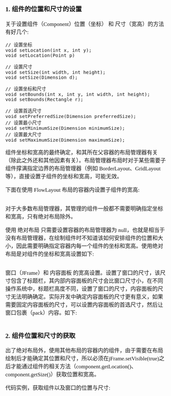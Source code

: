 <span  style="font-family: Simsun,serif; font-size: 17px; ">

### 1. 组件的位置和尺寸的设置

关于设置组件（Component）位置（坐标） 和 尺寸（宽高）的方法有好几个:

~~~
// 设置坐标
void setLocation(int x, int y);
void setLocation(Point p)

// 设置尺寸
void setSize(int width, int height);
void setSize(Dimension d);

// 设置坐标和尺寸
void setBounds(int x, int y, int width, int height);
void setBounds(Rectangle r);

// 设置首选尺寸
void setPreferredSize(Dimension preferredSize);
// 设置最小尺寸
void setMinimumSize(Dimension minimumSize);
// 设置最大尺寸
void setMaximumSize(Dimension maximumSize);

~~~

组件坐标和宽高的最终确定，和其所在父容器的布局管理器有关（除此之外还和其他因素有关）。布局管理器布局时对于某些需要子组件撑满指定边界的布局管理器（例如 BorderLayout、GridLayout 等），直接设置子组件的坐标和宽高，可能无效。

下面在使用 FlowLayout 布局的容器内设置子组件的宽高:

~~~

~~~

对于大多数布局管理器，其管理的组件一般都不需要明确指定坐标和宽高，只有绝对布局除外。

使用 绝对布局 只需要设置容器的布局管理器为 null，也就是相当于没有布局管理器，在绘制组件时不知道该如何安排组件的位置和大小，因此需要明确指定容器内每一个组件的坐标和宽高。使用绝对布局是对组件的坐标和宽高设置如下:

~~~

~~~

窗口（JFrame）和 内容面板 的宽高设置。设置了窗口的尺寸，该尺寸包含了标题栏，其内部内容面板的尺寸会比窗口尺寸小，在不同操作系统中，标题栏高度不同，设置了窗口的尺寸，内容面板的尺寸无法明确确定。实际开发中确定内容面板的尺寸更有意义，如果需要固定内容面板的尺寸，可以设置内容面板的首选尺寸，然后让窗口包裹（pack）内容。如下:

~~~

~~~

### 2. 组件位置和尺寸的获取

出了绝对布局外，使用其他布局的容器内的组件，由于需要在布局绘制后才能确定其位置和尺寸，所以必须在jFrame.setVisible(true)之后才能通过组件的相关方法（component.getLocation()、component.getSize()）获取位置和宽高。

代码实例，获取组件以及窗口的位置与尺寸:




</span>